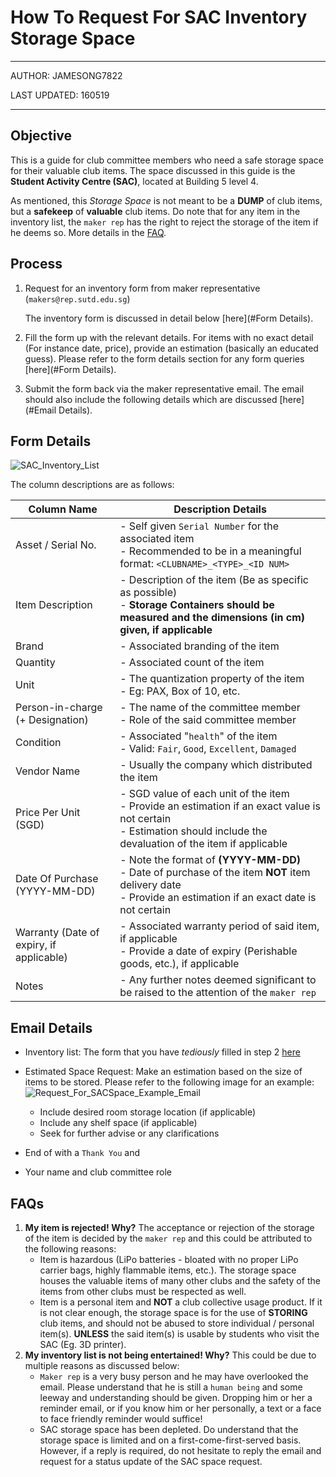 # How To Request For SAC Inventory Storage Space

-----

AUTHOR: JAMESONG7822

LAST UPDATED: 160519

-----

## Objective

This is a guide for club committee members who need a safe storage space for their valuable club items. The space discussed in this guide is the **Student Activity Centre (SAC)**, located at Building 5 level 4.

As mentioned, this *Storage Space* is not meant to be a **DUMP** of club items, but a **safekeep** of **valuable** club items. Do note that for any item in the inventory list, the `maker rep` has the right to reject the storage of the item if he deems so. More details in the [FAQ](#FAQs).

## Process

1. Request for an inventory form from maker representative (`makers@rep.sutd.edu.sg`)

   The inventory form is discussed in detail below [here](#Form Details).

2. Fill the form up with the relevant details. For items with no exact detail (For instance date, price), provide an estimation (basically an educated guess).
   Please refer to the form details section for any form queries [here](#Form Details).

3. Submit the form back via the maker representative email. The email should also include the following details which are discussed [here](#Email Details).

## Form Details

![SAC_Inventory_List](../Resources/SAC_Inventory_List.png)

The column descriptions are as follows:

| Column Name                              | Description Details                                          |
| ---------------------------------------- | ------------------------------------------------------------ |
| Asset / Serial No.                       | - Self given `Serial Number` for the associated item<br />- Recommended to be in a meaningful format: `<CLUBNAME>_<TYPE>_<ID NUM>` |
| Item Description                         | - Description of the item (Be as specific as possible)<br />- **Storage Containers should be measured and the dimensions (in cm) given, if applicable** |
| Brand                                    | - Associated branding of the item                            |
| Quantity                                 | - Associated count of the item                               |
| Unit                                     | - The quantization property of the item <br />- Eg: PAX, Box of 10, etc. |
| Person-in-charge (+ Designation)         | - The name of the committee member<br/>- Role of the said committee member |
| Condition                                | - Associated "`health`" of the item<br />- Valid: `Fair`, `Good`, `Excellent`, `Damaged` |
| Vendor Name                              | - Usually the company which distributed the item             |
| Price Per Unit (SGD)                     | - SGD value of each unit of the item <br />- Provide an estimation if an exact value is not certain<br />- Estimation should include the devaluation of the item if applicable |
| Date Of Purchase (YYYY-MM-DD)            | - Note the format of **(YYYY-MM-DD)**<br />- Date of purchase of the item **NOT** item delivery date<br />- Provide an estimation if an exact date is not certain |
| Warranty (Date of expiry, if applicable) | - Associated warranty period of said item, if applicable<br />- Provide a date of expiry (Perishable goods, etc.), if applicable |
| Notes                                    | - Any further notes deemed significant to be raised to the attention of the `maker rep` |



## Email Details

- Inventory list: The form that you have *tediously* filled in step 2 [here](#Process)


- Estimated Space Request: Make an estimation based on the size of items to be stored. Please refer to the following image for an example:
  ![Request_For_SACSpace_Example_Email](../Resources/Request_For_SACSpace_Example_Email.png)
  - Include desired room storage location (if applicable)
  - Include any shelf space (if applicable)
  - Seek for further advise or any clarifications
- End of with a `Thank You` and 
- Your name and club committee role

## FAQs

1. **My item is rejected! Why?**
   The acceptance or rejection of the storage of the item is decided by the `maker rep` and this could be attributed to the following reasons:
   - Item is hazardous (LiPo batteries - bloated with no proper LiPo carrier bags, highly flammable items, etc.). The storage space houses the valuable items of many other clubs and the safety of the items from other clubs must be respected as well.
   - Item is a personal item and **NOT** a club collective usage product. 
     If it is not clear enough, the storage space is for the use of **STORING** club items, and should not be abused to store individual / personal item(s). 
     **UNLESS** the said item(s) is usable by students who visit the SAC (Eg. 3D printer).
2. **My inventory list is not being entertained! Why?**
   This could be due to multiple reasons as discussed below:
   - `Maker rep` is a very busy person and he may have overlooked the email. Please understand that he is still a `human being` and some leeway and understanding should be given. 
     Dropping him or her a reminder email, or if you know him or her personally, a text or a face to face friendly reminder would suffice!
   - SAC storage space has been depleted. Do understand that the storage space is limited and on a first-come-first-served basis. However, if a reply is required, do not hesitate to reply the email and request for a status update of the SAC space request.
